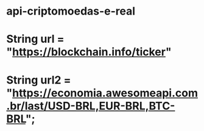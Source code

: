 # api-criptomoedas-e-real
#
# String url = "https://blockchain.info/ticker"
#
# String url2 = "https://economia.awesomeapi.com.br/last/USD-BRL,EUR-BRL,BTC-BRL";
